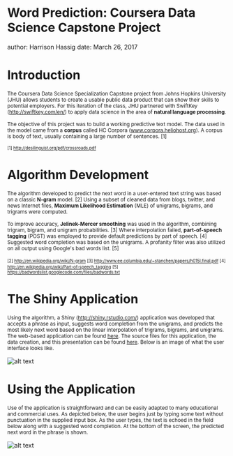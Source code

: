 Word Prediction: Coursera Data Science Capstone Project
========================================================
author: Harrison Hassig
date: March 26, 2017

Introduction
========================================================

<small>The Coursera Data Science Specialization Capstone project from Johns Hopkins University (JHU) allows students to create a usable public data product that can show their skills to potential employers. For this iteration of the class, JHU partnered with SwiftKey 
(http://swiftkey.com/en/) to apply data science in the area of **natural language processing**.

The objective of this project was to build a working predictive text model. The data used in the 
model came from a **corpus** called HC Corpora (www.corpora.heliohost.org). A corpus is body of text, 
usually containing a large number of sentences. [1]

<small>[1] http://desilinguist.org/pdf/crossroads.pdf</small></small>

Algorithm Development
========================================================

<small>The algorithm developed to predict the next word in a user-entered text string was based on a 
classic **N-gram** model. [2] Using a subset of cleaned data from blogs, twitter, and news 
Internet files, **Maximum Likelihood Estimation** (MLE) of unigrams, bigrams, and trigrams were computed.

To improve accuracy, **Jelinek-Mercer smoothing** was used in the algorithm, combining 
trigram, bigram, and unigram probabilities. [3] Where interpolation failed, 
**part-of-speech tagging** (POST) was employed to provide default predictions by part of 
speech. [4] Suggested word completion was based on the unigrams. A profanity filter was also utilized 
on all output using Google's bad words list. [5]

<small>[2] http://en.wikipedia.org/wiki/N-gram</small>
<small>[3] http://www.ee.columbia.edu/~stanchen/papers/h015l.final.pdf</small>
<small>[4] http://en.wikipedia.org/wiki/Part-of-speech_tagging</small>
<small>[5] https://badwordslist.googlecode.com/files/badwords.txt</small></small>


The Shiny Application
========================================================

<small>Using the algorithm, a Shiny (http://shiny.rstudio.com/) application was developed that accepts a 
phrase as input, suggests word completion from the unigrams, and predicts the most likely next word based 
on the linear interpolation of trigrams, bigrams, and unigrams. The web-based application can be found 
<a href="https://dhashman.shinyapps.io/ds_capstone/"> here</a>. The source files for this application, 
the data creation, and this presentation can be found 
<a href="https://github.com/dhashman/datasciencecapstone"> here</a>. 
Below is an image of what the user interface looks like.</small>

![alt text](capstone.jpg)

Using the Application
========================================================

<small>Use of the application is straightforward and can be easily adapted to many educational and 
commercial uses. As depicted below, the user begins just by typing some text without punctuation in 
the supplied input box. As the user types, the text is echoed in the 
field below along with a suggested word completion. At the bottom of the screen, the 
predicted next word in the phrase is shown.</small>

![alt text](capstoneUsing.jpg)
